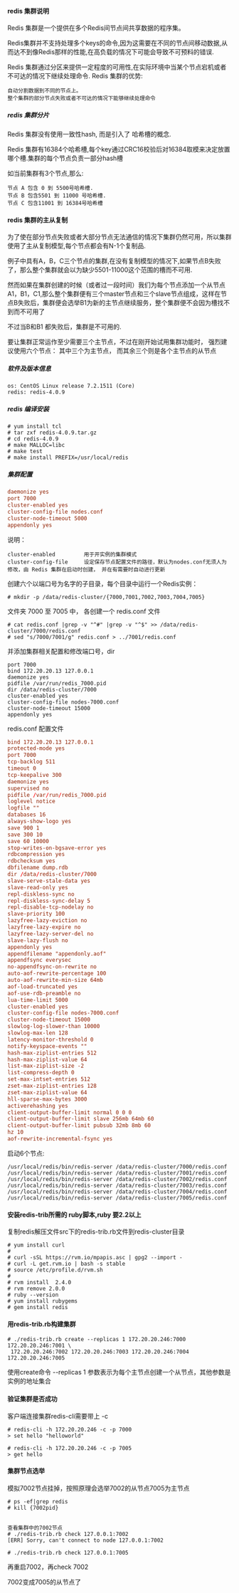 #### redis 集群说明 

Redis 集群是一个提供在多个Redis间节点间共享数据的程序集。

Redis集群并不支持处理多个keys的命令,因为这需要在不同的节点间移动数据,从而达不到像Redis那样的性能,在高负载的情况下可能会导致不可预料的错误.

Redis 集群通过分区来提供一定程度的可用性,在实际环境中当某个节点宕机或者不可达的情况下继续处理命令. Redis 集群的优势:

    自动分割数据到不同的节点上。
    整个集群的部分节点失败或者不可达的情况下能够继续处理命令

##### redis 集群分片
Redis 集群没有使用一致性hash, 而是引入了 哈希槽的概念.  

Redis 集群有16384个哈希槽,每个key通过CRC16校验后对16384取模来决定放置哪个槽.集群的每个节点负责一部分hash槽 

如当前集群有3个节点,那么:

    节点 A 包含 0 到 5500号哈希槽.
    节点 B 包含5501 到 11000 号哈希槽.
    节点 C 包含11001 到 16384号哈希槽

#### redis 集群的主从复制
为了使在部分节点失败或者大部分节点无法通信的情况下集群仍然可用，所以集群使用了主从复制模型,每个节点都会有N-1个复制品. 

例子中具有A，B，C三个节点的集群,在没有复制模型的情况下,如果节点B失败了，那么整个集群就会以为缺少5501-11000这个范围的槽而不可用.

然而如果在集群创建的时候（或者过一段时间）我们为每个节点添加一个从节点A1，B1，C1,那么整个集群便有三个master节点和三个slave节点组成，这样在节点B失败后，集群便会选举B1为新的主节点继续服务，整个集群便不会因为槽找不到而不可用了

不过当B和B1 都失败后，集群是不可用的.

要让集群正常运作至少需要三个主节点，不过在刚开始试用集群功能时， 强烈建议使用六个节点： 其中三个为主节点， 而其余三个则是各个主节点的从节点

##### 软件及版本信息
    
    os: CentOS Linux release 7.2.1511 (Core)
    redis: redis-4.0.9

##### redis 编译安装 #####
``` shell 
# yum install tcl
# tar zxf redis-4.0.9.tar.gz
# cd redis-4.0.9
# make MALLOC=libc 
# make test
# make install PREFIX=/usr/local/redis
```
##### 集群配置
```conf
daemonize yes
port 7000
cluster-enabled yes
cluster-config-file nodes.conf
cluster-node-timeout 5000
appendonly yes
```
说明：

    cluster-enabled         用于开实例的集群模式
    cluster-config-file     设定保存节点配置文件的路径，默认为nodes.conf无须人为修改，由 Redis 集群在启动时创建， 并在有需要时自动进行更新


创建六个以端口号为名字的子目录，每个目录中运行一个Redis实例：
```shell
# mkdir -p /data/redis-cluster/{7000,7001,7002,7003,7004,7005}
```
文件夹 7000 至 7005 中， 各创建一个 redis.conf 文件
``` shell 
# cat redis.conf |grep -v "^#" |grep -v "^$" >> /data/redis-cluster/7000/redis.conf
# sed "s/7000/7001/g" redis.conf > ../7001/redis.conf
```
并添加集群相关配置和修改端口号，dir
```shell 
port 7000
bind 172.20.20.13 127.0.0.1
daemonize yes
pidfile /var/run/redis_7000.pid
dir /data/redis-cluster/7000
cluster-enabled yes
cluster-config-file nodes-7000.conf
cluster-node-timeout 15000
appendonly yes
```
redis.conf 配置文件
```conf
bind 172.20.20.13 127.0.0.1
protected-mode yes
port 7000
tcp-backlog 511
timeout 0
tcp-keepalive 300
daemonize yes
supervised no
pidfile /var/run/redis_7000.pid
loglevel notice
logfile ""
databases 16
always-show-logo yes
save 900 1
save 300 10
save 60 10000
stop-writes-on-bgsave-error yes
rdbcompression yes
rdbchecksum yes
dbfilename dump.rdb
dir /data/redis-cluster/7000
slave-serve-stale-data yes
slave-read-only yes
repl-diskless-sync no
repl-diskless-sync-delay 5
repl-disable-tcp-nodelay no
slave-priority 100
lazyfree-lazy-eviction no
lazyfree-lazy-expire no
lazyfree-lazy-server-del no
slave-lazy-flush no
appendonly yes
appendfilename "appendonly.aof"
appendfsync everysec
no-appendfsync-on-rewrite no
auto-aof-rewrite-percentage 100
auto-aof-rewrite-min-size 64mb
aof-load-truncated yes
aof-use-rdb-preamble no
lua-time-limit 5000
cluster-enabled yes
cluster-config-file nodes-7000.conf
cluster-node-timeout 15000
slowlog-log-slower-than 10000
slowlog-max-len 128
latency-monitor-threshold 0
notify-keyspace-events ""
hash-max-ziplist-entries 512
hash-max-ziplist-value 64
list-max-ziplist-size -2
list-compress-depth 0
set-max-intset-entries 512
zset-max-ziplist-entries 128
zset-max-ziplist-value 64
hll-sparse-max-bytes 3000
activerehashing yes
client-output-buffer-limit normal 0 0 0
client-output-buffer-limit slave 256mb 64mb 60
client-output-buffer-limit pubsub 32mb 8mb 60
hz 10
aof-rewrite-incremental-fsync yes
```

启动6个节点:
```shell 
/usr/local/redis/bin/redis-server /data/redis-cluster/7000/redis.conf
/usr/local/redis/bin/redis-server /data/redis-cluster/7001/redis.conf
/usr/local/redis/bin/redis-server /data/redis-cluster/7002/redis.conf
/usr/local/redis/bin/redis-server /data/redis-cluster/7003/redis.conf
/usr/local/redis/bin/redis-server /data/redis-cluster/7004/redis.conf
/usr/local/redis/bin/redis-server /data/redis-cluster/7005/redis.conf
```

#### 安装redis-trib所需的 ruby脚本,ruby 要2.2以上
复制redis解压文件src下的redis-trib.rb文件到redis-cluster目录
```shell 
# yum install curl 
#
# curl -sSL https://rvm.io/mpapis.asc | gpg2 --import -
# curl -L get.rvm.io | bash -s stable
# source /etc/profile.d/rvm.sh
# 
# rvm install  2.4.0
# rvm remove 2.0.0
# ruby --version
# yum install rubygems
# gem install redis
```

#### 用redis-trib.rb构建集群
```shell  
# ./redis-trib.rb create --replicas 1 172.20.20.246:7000 172.20.20.246:7001 \
 172.20.20.246:7002 172.20.20.246:7003 172.20.20.246:7004 172.20.20.246:7005
```
使用create命令 --replicas 1 参数表示为每个主节点创建一个从节点，其他参数是实例的地址集合

#### 验证集群是否成功
客户端连接集群redis-cli需要带上 -c
``` shell 
# redis-cli -h 172.20.20.246 -c -p 7000
> set hello "helloworld"

# redis-cli -h 172.20.20.246 -c -p 7005
> get hello
```

#### 集群节点选举
模拟7002节点挂掉，按照原理会选举7002的从节点7005为主节点 
``` shell
# ps -ef|grep redis
# kill {7002pid}


查看集群中的7002节点
# ./redis-trib.rb check 127.0.0.1:7002
[ERR] Sorry, can't connect to node 127.0.0.1:7002

# ./redis-trib.rb check 127.0.0.1:7005
```

再重启7002，再check 7002

7002变成7005的从节点了

